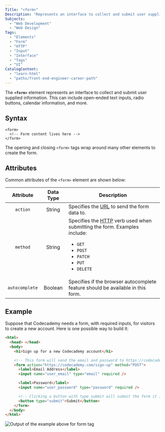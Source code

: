 ```yaml
---
Title: "<form>"
Description: "Represents an interface to collect and submit user supplied information. This can include open ended text inputs, radio buttons, calendar information, and more."
Subjects:
  - "Web Development"
  - "Web Design"
Tags:
  - "Elements"
  - "Form"
  - "HTTP"
  - "Input"
  - "Interface"
  - "Tags"
  - "UI"
CatalogContent:
  - "learn-html"
  - "paths/front-end-engineer-career-path"
---
```


The **`<form>`** element represents an interface to collect and submit user supplied information. This can include open-ended text inputs, radio buttons, calendar information, and more.

## Syntax

```pseudo
<form>
  <!-- Form content lives here -->
</form>
```

The opening and closing `<form>` tags wrap around many other elements to create the form.

## Attributes

Common attributes of the `<form>` element are shown below:

|   Attribute    | Data Type | Description                                                                                                                                                                                                                                                                    |
| :------------: | :-------: | ------------------------------------------------------------------------------------------------------------------------------------------------------------------------------------------------------------------------------------------------------------------------------ |
|    `action`    |  String   | Specifies the [URL](https://www.codecademy.com/resources/docs/general/url) to send the form data to.                                                                                                                                                                           |
|    `method`    |  String   | Specifies the [HTTP](https://www.codecademy.com/resources/docs/general/http) verb used when submitting the form. Examples include:<ul><li><code>GET</code></li><li><code>POST</code></li><li><code>PATCH</code></li><li><code>PUT</code></li><li><code>DELETE</code></li></ul> |
| `autocomplete` |  Boolean  | Specifies if the browser autocomplete feature should be available in this form.                                                                                                                                                                                                |

## Example

Suppose that Codecademy needs a form, with required inputs, for visitors to create a new account. Here is one possible way to build it:

```html
<html>
  <head> </head>
  <body>
    <h1>Sign up for a new Codecademy account</h1>

    <!-- This form will send the email and password to https://codecademy.com/sign-up using a POST request -->
    <form action="https://codecademy.com/sign-up" method="POST">
      <label>Email Address</label>
      <input name="user_email" type="email" required />

      <label>Password</label>
      <input name="user_password" type="password" required />

      <!-- Clicking a button with type submit will submit the form it is inside of -->
      <button type="submit">Submit</button>
    </form>
  </body>
</html>
```

![Output of the example above for form tag](https://raw.githubusercontent.com/Codecademy/docs/main/media/form-example.png)
